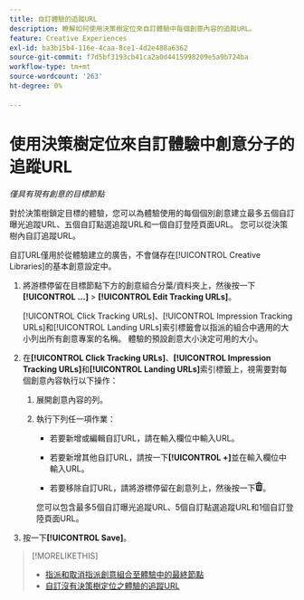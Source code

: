 ```yaml
---
title: 自訂體驗的追蹤URL
description: 瞭解如何使用決策樹定位來自訂體驗中每個創意內容的追蹤URL。
feature: Creative Experiences
exl-id: ba3b15b4-116e-4caa-8ce1-4d2e488a6362
source-git-commit: f7d5bf3193cb41ca2a0d4415998209e5a9b724ba
workflow-type: tm+mt
source-wordcount: '263'
ht-degree: 0%

---
```


# 使用決策樹定位來自訂體驗中創意分子的追蹤URL

*僅具有現有創意的目標節點*

對於決策樹鎖定目標的體驗，您可以為體驗使用的每個個別創意建立最多五個自訂曝光追蹤URL、五個自訂點選追蹤URL和一個自訂登陸頁面URL。 您可以從決策樹內自訂追蹤URL。

自訂URL僅用於從體驗建立的廣告，不會儲存在[!UICONTROL Creative Libraries]的基本創意設定中。

1. 將游標停留在目標節點下方的創意組合分葉/資料夾上，然後按一下&#x200B;**[!UICONTROL ...]** > **[!UICONTROL Edit Tracking URLs]**。

   [!UICONTROL Click Tracking URLs]、[!UICONTROL Impression Tracking URLs]和[!UICONTROL Landing URLs]索引標籤會以指派的組合中適用的大小列出所有創意專案的名稱。 體驗的預設創意大小決定可用的大小。<!-- There's no distinct "Creative Sizes" setting. -->

1. 在&#x200B;**[!UICONTROL Click Tracking URLs]**、**[!UICONTROL Impression Tracking URLs]**&#x200B;和&#x200B;**[!UICONTROL Landing URLs]**&#x200B;索引標籤上，視需要對每個創意內容執行以下操作：

   1. 展開創意內容的列。

   1. 執行下列任一項作業：

      * 若要新增或編輯自訂URL，請在輸入欄位中輸入URL。

      * 若要新增其他自訂URL，請按一下&#x200B;**[!UICONTROL +]**&#x200B;並在輸入欄位中輸入URL。

      * 若要移除自訂URL，請將游標停留在創意列上，然後按一下![刪除](/help/creative/assets/delete.png "刪除")。

      您可以包含最多5個自訂曝光追蹤URL、5個自訂點選追蹤URL和1個自訂登陸頁面URL。

1. 按一下&#x200B;**[!UICONTROL Save]**。

>[!MORELIKETHIS]
>
>* [指派和取消指派創意組合至體驗中的最終節點](/help/creative/experiences/experience-assign-creative-bundles.md)
>* [自訂沒有決策樹定位之體驗的追蹤URL](experience-tracking-urls-no-targeting.md)
